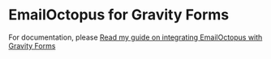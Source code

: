 # EmailOctopus for Gravity Forms

For documentation, please <a href="https://mediaron.com/emailoctopus-for-gravity-forms/">Read my guide on integrating EmailOctopus with Gravity Forms</a>